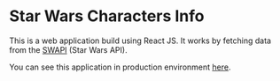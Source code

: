 
# Star Wars Characters Info

This is a web application build using React JS. It works by fetching data from the [SWAPI](https://swapi.dev "Star Wars API") (Star Wars API).

You can see this application in production environment [here](https://star-wars-react-api.netlify.app).